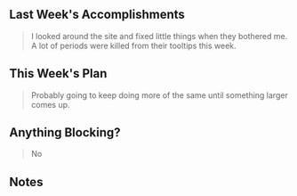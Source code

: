 ## Last Week's Accomplishments

> I looked around the site and fixed little things when they bothered me. A lot of periods were killed from their tooltips this week.

## This Week's Plan

> Probably going to keep doing more of the same until something larger comes up.

## Anything Blocking?

> No

## Notes

> 
